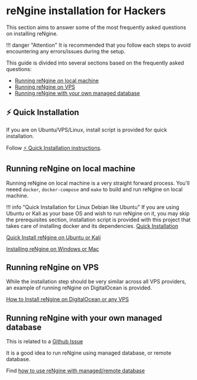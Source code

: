 # reNgine installation for Hackers

This section aims to answer some of the most frequently asked questions on installing reNgine.

!!! danger "Attention"
    It is recommended that you follow each steps to avoid encountering any errors/issues during the setup.

This guide is divided into several sections based on the frequently asked questions:

- [Running reNgine on local machine](#running-rengine-on-local-machine)
- [Running reNgine on VPS](#running-rengine-on-vps)
- [Running reNgine with your own managed database](#running-rengine-with-your-own-managed-database)

## ⚡ Quick Installation

If you are on Ubuntu/VPS/Linux, install script is provided for quick installation.

Follow [⚡ Quick Installation instructions](install/quick.md).

## Running reNgine on local machine

Running reNgine on local machine is a very straight forward process. You'll neeed `docker`, `docker-compose` and `make` to build and run reNgine on local machine.

!!! info "Quick Installation for Linux Debian like Ubuntu"
    If you are using Ubuntu or Kali as your base OS and wish to run reNgine on it, you may skip the prerequisites section, installation script is provided with this project that takes care of installing docker and its dependencies. [Quick Installation](quick-install)

[Quick Install reNgine on Ubuntu or Kali](install/quick.md)

[Installing reNgine on Windows or Mac](install/detailed.md)


## Running reNgine on VPS

While the installation step should be very similar across all VPS providers, an example of running reNgine on DigitalOcean is provided.

[How to Install reNgine on DigitalOcean or any VPS](install/vps.md)


## Running reNgine with your own managed database

This is related to a [Github Issue](https://github.com/yogeshojha/rengine/issues/180)

It is a good idea to run reNgine using managed database, or remote database.

Find [how to use reNgine with managed/remote database](install/remotedb.md)
